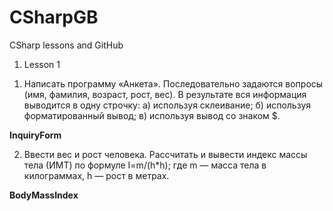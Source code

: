 # CSharpGB
CSharp lessons and GitHub
1. Lesson 1
  1) Написать программу «Анкета». Последовательно задаются вопросы (имя, фамилия, возраст,
  рост, вес). В результате вся информация выводится в одну строчку:
    а) используя склеивание;
    б) используя форматированный вывод;
    в) используя вывод со знаком $.

  **InquiryForm**
  
  2) Ввести вес и рост человека. Рассчитать и вывести индекс массы тела (ИМТ)
  по формуле I=m/(h*h);
  где m — масса тела в килограммах,
      h — рост в метрах.

  **BodyMassIndex**
